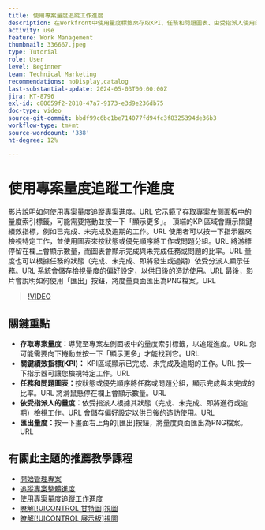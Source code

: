 ```yaml
---
title: 使用專案量度追蹤工作進度
description: 在Workfront中使用量度標籤來存取KPI、任務和問題圖表、由受指派人使用的量度，以及匯出選項來追蹤專案效能，以有效監控進度。
activity: use
feature: Work Management
thumbnail: 336667.jpeg
type: Tutorial
role: User
level: Beginner
team: Technical Marketing
recommendations: noDisplay,catalog
last-substantial-update: 2024-05-03T00:00:00Z
jira: KT-8796
exl-id: c80659f2-2818-47a7-9173-e3d9e236db75
doc-type: video
source-git-commit: bbdf99c6bc1be714077fd94fc3f8325394de36b3
workflow-type: tm+mt
source-wordcount: '338'
ht-degree: 12%

---
```


# 使用專案量度追蹤工作進度

影片說明如何使用專案量度追蹤專案進度。&#x200B;URL 它示範了存取專案左側面板中的量度索引標籤，可能需要捲動並按一下「顯示更多」。 頂端的KPI區域會顯示關鍵績效指標，例如已完成、未完成及逾期的工作。&#x200B;URL 使用者可以按一下指示器來檢視特定工作，並使用圖表來按狀態或優先順序將工作或問題分組。&#x200B;URL 將游標停留在欄上會顯示數量，而圖表會顯示完成與未完成任務或問題的比率。&#x200B;URL 量度也可以根據任務的狀態（完成、未完成、即將發生或過期）依受分派人顯示任務。&#x200B;URL 系統會儲存檢視量度的偏好設定，以供日後的造訪使用。&#x200B;URL 最後，影片會說明如何使用「匯出」按鈕，將度量頁面匯出為PNG檔案。&#x200B;URL


>[!VIDEO](https://video.tv.adobe.com/v/336667/?quality=12&learn=on&enablevpops=1)

## 關鍵重點

* **存取專案量度：**&#x200B;導覽至專案左側面板中的量度索引標籤，以追蹤進度。&#x200B;URL 您可能需要向下捲動並按一下「顯示更多」才能找到它。&#x200B;URL
* **關鍵績效指標(KPI)：** KPI區域顯示已完成、未完成及逾期的工作。&#x200B;URL 按一下指示器可讓您檢視特定工作。&#x200B;URL
* **任務和問題圖表：**&#x200B;按狀態或優先順序將任務或問題分組，顯示完成與未完成的比率。&#x200B;URL 將滑鼠懸停在欄上會顯示數量。&#x200B;URL
* **依受指派人的量度：**&#x200B;依受指派人根據其狀態（完成、未完成、即將進行或逾期）檢視工作。&#x200B;URL 會儲存偏好設定以供日後的造訪使用。&#x200B;URL
* **匯出量度：**&#x200B;按一下畫面右上角的[匯出]按鈕，將量度頁面匯出為PNG檔案。&#x200B;URL



## 有關此主題的推薦教學課程

* [開始管理專案](/help/manage-work/projects/getting-started-manage-a-project.md)
* [追蹤專案整體進度](/help/manage-work/projects/track-overall-project-progress.md)
* [使用專案量度追蹤工作進度](/help/manage-work/projects/track-work-progress-with-project-metrics.md)
* [瞭解[!UICONTROL 甘特圖]視圖](/help/manage-work/projects/understand-the-gantt-view.md)
* [瞭解[!UICONTROL 展示板]視圖](/help/manage-work/projects/understand-the-board-view.md)
